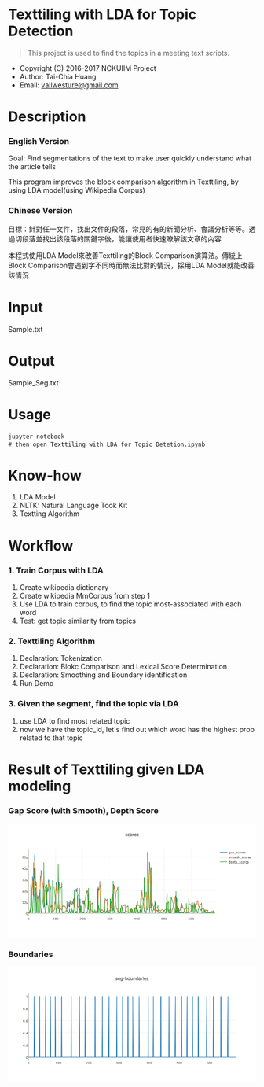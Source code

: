 # Texttiling with LDA for Topic Detection
> This project is used to find the topics in a meeting text scripts.

* Copyright (C) 2016-2017 NCKUIIM Project
* Author: Tai-Chia Huang
* Email: vallwesture@gmail.com

# Description
### English Version
Goal: Find segmentations of the text to make user quickly understand what the article tells

This program improves the block comparison algorithm in Texttiling, by using LDA model(using Wikipedia Corpus)

### Chinese Version
目標：針對任一文件，找出文件的段落，常見的有的新聞分析、會議分析等等。透過切段落並找出該段落的關鍵字後，能讓使用者快速瞭解該文章的內容

本程式使用LDA Model來改善Texttiling的Block Comparison演算法。傳統上Block Comparison會遇到字不同時而無法比對的情況，採用LDA Model就能改善該情況


# Input
Sample.txt

# Output
Sample_Seg.txt

# Usage
```
jupyter notebook
# then open Texttiling with LDA for Topic Detetion.ipynb
```
# Know-how
1. LDA Model
2. NLTK: Natural Language Took Kit
3. Textting Algorithm

# Workflow
### 1. Train Corpus with LDA
1. Create wikipedia dictionary
2. Create wikipedia MmCorpus from step 1
3. Use LDA to train corpus, to find the topic most-associated with each word
4. Test: get topic similarity from topics

### 2. Texttiling Algorithm
1. Declaration: Tokenization
2. Declaration: Blokc Comparison and Lexical Score Determination
3. Declaration: Smoothing and Boundary identification
4. Run Demo

### 3. Given the segment, find the topic via LDA
1. use LDA to find most related topic
2. now we have the topic_id, let's find out which word has the highest prob related to that topic

# Result of Texttiling given LDA modeling

### Gap Score (with Smooth), Depth Score
![Gap Score (with Smooth), Depth Score](./gap_depth_score.png)

### Boundaries
![Boundaries](./boundary.png)

